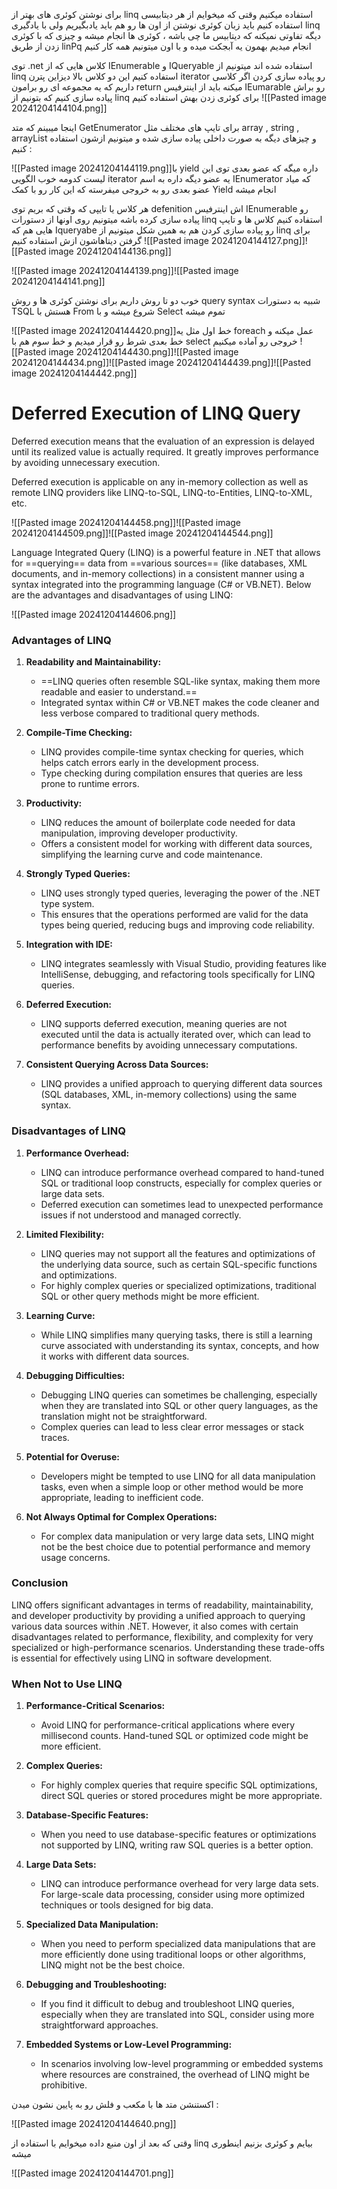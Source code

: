 برای نوشتن کوئری های بهتر از linq استفاده میکنیم 
وقتی که میخوایم از هر دیتابیسی استفاده کنیم باید زبان کوئری نوشتن از اون ها رو هم باید یادبگیریم ولی با یادگیری linq دیگه تفاوتی نمیکنه که دیتابیس ما چی باشه ، کوئری ها انجام میشه 
و چیزی که با کوئری زدن از طریق linPq انجام میدیم بهمون یه آبجکت میده و با اون میتونیم همه کار کنیم 

توی .net کلاس هایی که از IEnumerable و IQueryable استفاده شده اند میتونیم از linq استفاده کنیم 
این دو کلاس بالا دیزاین پترن iterator رو پیاده سازی کردن 
اگر کلاسی داریم که یه مجموعه ای رو برامون return میکنه باید از اینترفیس  IEumarable رو براش پیاده سازی کنیم که بتونیم از linq برای کوئری زدن بهش استفاده کنیم 
![[Pasted image 20241204144104.png]]

اینجا میبینم که متد GetEnumerator برای تایپ های مختلف مثل array , string , arrayList و چیزهای دیگه به صورت داخلی پیاده سازی شده و میتونیم ازشون استفاده کنیم :

![[Pasted image 20241204144119.png]]با yield داره میگه که عضو بعدی توی این لیست کدومه 
خوب الگویی iterator یه عضو دیگه داره به اسم IEnumerator که میاد عضو بعدی رو به خروجی میفرسته که این کار رو با کمک Yield انجام میشه 

هر کلاس یا تایپی که وقتی که بریم توی defenition اش اینترفیس IEnumerable رو پیاده سازی کرده باشه میتونیم روی اونها از دستورات linq استفاده کنیم 
کلاس ها و تایپ هایی هم که Iqueryabe رو پیاده سازی کردن هم به همین شکل میتونیم از linq برای گرفتن دیتاهاشون ازش استفاده کنیم 
![[Pasted image 20241204144127.png]]![[Pasted image 20241204144136.png]]

![[Pasted image 20241204144139.png]]![[Pasted image 20241204144141.png]]

خوب دو تا روش داریم برای نوشتن کوئری ها و روش query syntax  شبیه به دستورات TSQL هستش 
با From شروع میشه و با Select تموم میشه 

![[Pasted image 20241204144420.png]]خط اول مثل یه foreach عمل میکنه و خط بعدی شرط رو قرار میدیم  و خط سوم هم با select خروجی رو آماده میکنیم 
![[Pasted image 20241204144430.png]]![[Pasted image 20241204144434.png]]![[Pasted image 20241204144439.png]]![[Pasted image 20241204144442.png]]

# Deferred Execution of LINQ Query

Deferred execution means that the evaluation of an expression is delayed until its realized value is actually required. It greatly improves performance by avoiding unnecessary execution.

Deferred execution is applicable on any in-memory collection as well as remote LINQ providers like LINQ-to-SQL, LINQ-to-Entities, LINQ-to-XML, etc.


![[Pasted image 20241204144458.png]]![[Pasted image 20241204144509.png]]![[Pasted image 20241204144544.png]]

Language Integrated Query (LINQ) is a powerful feature in .NET that allows for ==querying== data from ==various sources== (like databases, XML documents, and in-memory collections) in a consistent manner using a syntax integrated into the programming language (C# or VB.NET). Below are the advantages and disadvantages of using LINQ:


![[Pasted image 20241204144606.png]]
### Advantages of LINQ

1. **Readability and Maintainability:**
    
    - ==LINQ queries often resemble SQL-like syntax, making them more readable and easier to understand.==
    - Integrated syntax within C# or VB.NET makes the code cleaner and less verbose compared to traditional query methods.
2. **Compile-Time Checking:**
    
    - LINQ provides compile-time syntax checking for queries, which helps catch errors early in the development process.
    - Type checking during compilation ensures that queries are less prone to runtime errors.
3. **Productivity:**
    
    - LINQ reduces the amount of boilerplate code needed for data manipulation, improving developer productivity.
    - Offers a consistent model for working with different data sources, simplifying the learning curve and code maintenance.
4. **Strongly Typed Queries:**
    
    - LINQ uses strongly typed queries, leveraging the power of the .NET type system.
    - This ensures that the operations performed are valid for the data types being queried, reducing bugs and improving code reliability.
5. **Integration with IDE:**
    
    - LINQ integrates seamlessly with Visual Studio, providing features like IntelliSense, debugging, and refactoring tools specifically for LINQ queries.
6. **Deferred Execution:**
    
    - LINQ supports deferred execution, meaning queries are not executed until the data is actually iterated over, which can lead to performance benefits by avoiding unnecessary computations.
7. **Consistent Querying Across Data Sources:**
    
    - LINQ provides a unified approach to querying different data sources (SQL databases, XML, in-memory collections) using the same syntax.

### Disadvantages of LINQ

1. **Performance Overhead:**
    
    - LINQ can introduce performance overhead compared to hand-tuned SQL or traditional loop constructs, especially for complex queries or large data sets.
    - Deferred execution can sometimes lead to unexpected performance issues if not understood and managed correctly.
2. **Limited Flexibility:**
    
    - LINQ queries may not support all the features and optimizations of the underlying data source, such as certain SQL-specific functions and optimizations.
    - For highly complex queries or specialized optimizations, traditional SQL or other query methods might be more efficient.
3. **Learning Curve:**
    
    - While LINQ simplifies many querying tasks, there is still a learning curve associated with understanding its syntax, concepts, and how it works with different data sources.
4. **Debugging Difficulties:**
    
    - Debugging LINQ queries can sometimes be challenging, especially when they are translated into SQL or other query languages, as the translation might not be straightforward.
    - Complex queries can lead to less clear error messages or stack traces.
5. **Potential for Overuse:**
    
    - Developers might be tempted to use LINQ for all data manipulation tasks, even when a simple loop or other method would be more appropriate, leading to inefficient code.
6. **Not Always Optimal for Complex Operations:**
    
    - For complex data manipulation or very large data sets, LINQ might not be the best choice due to potential performance and memory usage concerns.

### Conclusion

LINQ offers significant advantages in terms of readability, maintainability, and developer productivity by providing a unified approach to querying various data sources within .NET. However, it also comes with certain disadvantages related to performance, flexibility, and complexity for very specialized or high-performance scenarios. Understanding these trade-offs is essential for effectively using LINQ in software development.
### When Not to Use LINQ

1. **Performance-Critical Scenarios:**
    
    - Avoid LINQ for performance-critical applications where every millisecond counts. Hand-tuned SQL or optimized code might be more efficient.
2. **Complex Queries:**
    
    - For highly complex queries that require specific SQL optimizations, direct SQL queries or stored procedures might be more appropriate.
3. **Database-Specific Features:**
    
    - When you need to use database-specific features or optimizations not supported by LINQ, writing raw SQL queries is a better option.
4. **Large Data Sets:**
    
    - LINQ can introduce performance overhead for very large data sets. For large-scale data processing, consider using more optimized techniques or tools designed for big data.
5. **Specialized Data Manipulation:**
    
    - When you need to perform specialized data manipulations that are more efficiently done using traditional loops or other algorithms, LINQ might not be the best choice.
6. **Debugging and Troubleshooting:**
    
    - If you find it difficult to debug and troubleshoot LINQ queries, especially when they are translated into SQL, consider using more straightforward approaches.
7. **Embedded Systems or Low-Level Programming:**
    
    - In scenarios involving low-level programming or embedded systems where resources are constrained, the overhead of LINQ might be prohibitive.


اکستنشن متد ها با مکعب و فلش رو به پایین نشون میدن :

![[Pasted image 20241204144640.png]]

وقتی که بعد از اون منبع داده میخوایم با استفاده  از linq بیایم و کوئری بزنیم اینطوری میشه

![[Pasted image 20241204144701.png]]